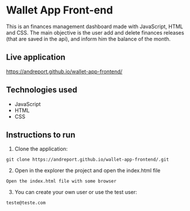 # Wallet App Front-end

This is an finances management dashboard made with JavaScript, HTML and CSS.
The main objective is the user add and delete finances releases (that are saved in the api), and inform him the balance of the month.

## Live application

https://andreport.github.io/wallet-app-frontend/

## Technologies used

- JavaScript
- HTML
- CSS

## Instructions to run

1. Clone the application:

```
git clone https://andreport.github.io/wallet-app-frontend/.git
```

2. Open in the explorer the project and open the index.html file

```
Open the index.html file with some browser
```

3. You can create your own user or use the test user:

```
teste@teste.com
```
